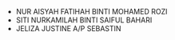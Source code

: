 - NUR AISYAH FATIHAH BINTI MOHAMED ROZI
- SITI NURKAMILAH BINTI SAIFUL BAHARI
- JELIZA JUSTINE A/P SEBASTIN
